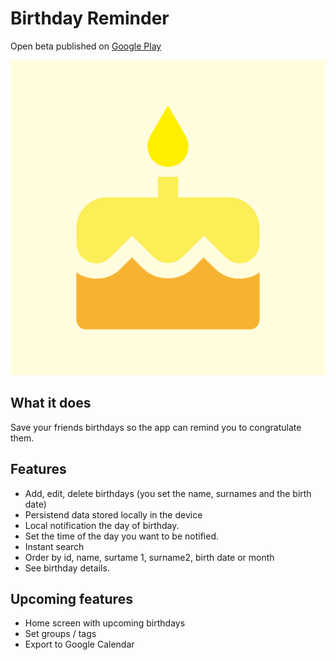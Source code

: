 # Birthday Reminder

Open beta published on [Google Play](https://play.google.com/store/apps/details?id=com.cofoi_apps.birthday_reminder)

![birthday reminder app icon](assets\images\icon.png)

## What it does

Save your friends birthdays so the app can remind you to congratulate them.

## Features
- Add, edit, delete birthdays (you set the name, surnames and the birth date)
- Persistend data stored locally in the device
- Local notification the day of birthday.
- Set the time of the day you want to be notified.
- Instant search
- Order by id, name, surtame 1, surname2, birth date or month
- See birthday details.

## Upcoming features
- Home screen with upcoming birthdays
- Set groups / tags
- Export to Google Calendar
